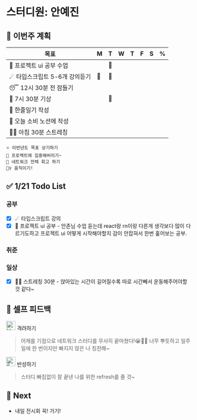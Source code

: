 # 스터디원: 안예진

## 🚀 이번주 계획
 
| 목표                            | M   | T   | W   | T   | F   | S   | %   |
| ------------------------------- | --- | --- | --- | --- | --- | --- | --- |
| 🌲 프로젝트 ui 공부 수업        |    |  🍓  |    |    |    |    |  |
| ☄ 타입스크립트 5-6개 강의듣기  | 🍓  |  🍓  |    |   |    |    |  |
| 😴 12시 30분 전 잠들기          |   |   |   |    |    |   | |
| 📌 7시 30분 기상                |   | 🍓  |    |   |    |    |   |
| 🎀 한줄일기 작성                |   |   |   |   |    |    |   |
| 💸 오늘 소비 노션에 작성        |   |   |   |   |    |    |   |
| 🤸‍♀️ 아침 30분 스트레칭           |   |   |   |   |    |    |   |


```text
⭐ 이번년도 목표 상기하기
📌 프로젝트에 집중해버리기~
📌 네트워크 전체 회고 하기
🤸‍♀️ 움직이기!
```

## ✅ 1/21 Todo List

### 공부
- [x] ☄ 타입스크립트 강의 
- [x] 🌲 프로젝트 ui 공부 - 안존님 수업 듣는데 react랑 rn이랑
다른게 생각보다 많이 다르기도하고 프로젝트 ui 어떻게 시작해야할지 감이 안잡혀서 한번 훑어보는 공부.

### 취준

### 일상
- [x] 🤹‍♀️ 스트레칭 30분 - 앉아있는 시간이 길어질수록 따로 시간빼서 운동해주어야할 것 같다~

## 🎉 셀프 피드백

<img src="https://raw.githubusercontent.com/Tarikul-Islam-Anik/Animated-Fluent-Emojis/master/Emojis/Smilies/Hugging%20Face.png" alt="Hugging Face" width="25" height="25"> 격려하기</img>

>어제를 기점으로 네트워크 스터디를 무사히 끝마쳤다!😭🤸‍♀️ 너무 뿌듯하고 일주일에 한 번이지만 빠지지 않은 나 칭찬해~

<img src="https://raw.githubusercontent.com/Tarikul-Islam-Anik/Animated-Fluent-Emojis/master/Emojis/Smilies/Face%20with%20Monocle.png" alt="Face with Monocle" width="25" height="25"> 반성하기</img>
> 스터디 빠짐없이 잘 끝낸 나를 위한 refresh를 줄 것~
## 🌱 Next
- 내일 전시회 꼭! 가기!
